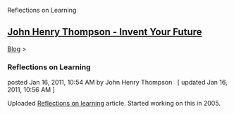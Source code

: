 Reflections on Learning 

[John Henry Thompson - Invent Your Future](../index.html)
---------------------------------------------------------

    

[Blog](../z-blog-1.html)‎ > ‎

### Reflections on Learning

posted Jan 16, 2011, 10:54 AM by John Henry Thompson   \[ updated Jan 16, 2011, 10:56 AM \]

Uploaded [Reflections on learning](../the-art-of-learning/reflections.html) article. Started working on this in 2005.

  

